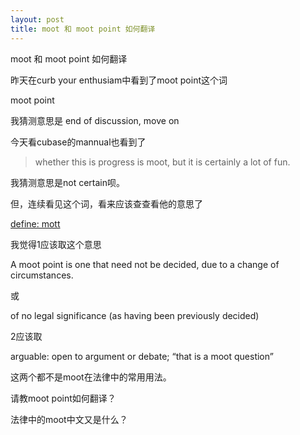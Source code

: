 ```yaml
---
layout: post
title: moot 和 moot point 如何翻译
---
```


moot 和 moot point 如何翻译

昨天在curb your enthusiam中看到了moot point这个词

moot point

我猜测意思是 end of discussion, move on

今天看cubase的mannual也看到了

>whether this is progress is moot, but it is certainly a lot of fun.

我猜测意思是not certain呗。

但，连续看见这个词，看来应该查查看他的意思了

[define: mott](http://www.google.com/search?q=define%3A+moot)

我觉得1应该取这个意思

A moot point is one that need not be decided, due to a change of circumstances.

或

of no legal significance (as having been previously decided)

2应该取

arguable: open to argument or debate; “that is a moot question”

这两个都不是moot在法律中的常用用法。

请教moot point如何翻译？

法律中的moot中文又是什么？
